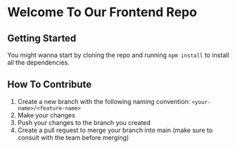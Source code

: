 # Welcome To Our Frontend Repo

## Getting Started
You might wanna start by cloning the repo and running `npm install` to install all the dependencies.

## How To Contribute
1. Create a new branch with the following naming convention: 
`<your-name>/<feature-name>`
2. Make your changes
3. Push your changes to the branch you created
4. Create a pull request to merge your branch into main (make sure to consult with the team before merging)

